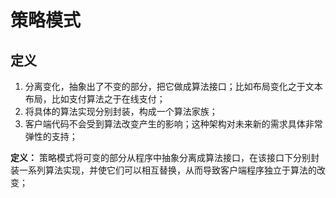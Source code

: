 # 策略模式

## 定义
1. 分离变化，抽象出了不变的部分，把它做成算法接口；比如布局变化之于文本布局，比如支付算法之于在线支付；
2. 将具体的算法实现分别封装，构成一个算法家族；
3. 客户端代码不会受到算法改变产生的影响；这种架构对未来新的需求具体非常弹性的支持；

**定义：** 策略模式将可变的部分从程序中抽象分离成算法接口，在该接口下分别封装一系列算法实现，并使它们可以相互替换，从而导致客户端程序独立于算法的改变；  

